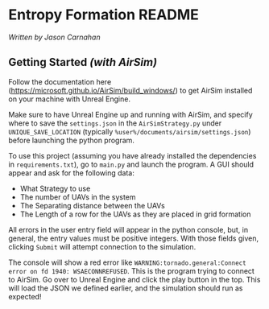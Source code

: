 # Entropy Formation README
*Written by Jason Carnahan*

## Getting Started *(with AirSim)*
Follow the documentation here (https://microsoft.github.io/AirSim/build_windows/) to get AirSim installed on your machine
with Unreal Engine.

Make sure to have Unreal Engine up and running with AirSim, and specify where to save the `settings.json` in the `AirSimStrategy.py`
under `UNIQUE_SAVE_LOCATION` (typically `%user%/documents/airsim/settings.json`) before launching the python program.

To use this project (assuming you have already installed the dependencies in `requirements.txt`), go to `main.py` and
launch the program. A GUI should appear and ask for the following data:
* What Strategy to use
* The number of UAVs in the system
* The Separating distance between the UAVs
* The Length of a row for the UAVs as they are placed in grid formation

All errors in the user entry field will appear in the python console, but, in general, the entry values must be positive
integers. With those fields given, clicking `Submit` will attempt connection to the simulation.

The console will show a red error like `WARNING:tornado.general:Connect error on fd 1940: WSAECONNREFUSED`. This is the 
program trying to connect to AirSim. Go over to Unreal Engine and click the play button in the top. This will load the JSON
we defined earlier, and the simulation should run as expected!

